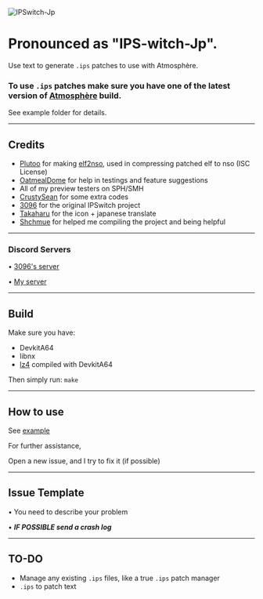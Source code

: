 ![IPSwitch-Jp](https://media.discordapp.net/attachments/688743348084670575/710461387457036399/image0.jpg)
# Pronounced as "IPS-witch-Jp".
Use text to generate `.ips` patches to use with Atmosphère.

### To use `.ips` patches make sure you have one of the latest version of [Atmosphère](https://github.com/Atmosphere-NX/Atmosphere/releases) build.

See example folder for details.

---
## Credits
- [Plutoo](https://twitter.com/qlutoo) for making [elf2nso](https://github.com/switchbrew/switch-tools/tree/master/src), used in compressing patched elf to nso (ISC License)
- [OatmealDome](https://github.com/OatmealDome) for help in testings and feature suggestions
- All of my preview testers on SPH/SMH
- [CrustySean](https://twitter.com/CrustySean_) for some extra codes
- [3096](https://twitter.com/Dualie_ink) for the original IPSwitch project
- [Takaharu](https://twitter.com/TakaharuDESUGA) for the icon + japanese translate
- [Shchmue](https://twitter.com/shchmue) for helped me compiling the project and being helpful
---
### Discord Servers

• [3096's server](https://discord.gg/v8Rueaf)

• [My server](https://discord.gg/cD4GnpA)

---
## Build
Make sure you have:
- DevkitA64
- libnx
- [lz4](https://github.com/lz4/lz4) compiled with DevkitA64

Then simply run: `make`

---
## How to use
See [example](/example)

For further assistance, 

Open a new issue, and I try to fix it (if possible)

---

## Issue Template 

• You need to describe your problem

• ***IF POSSIBLE send a crash log***



---
## TO-DO
- Manage any existing `.ips` files, like a true `.ips` patch manager
- `.ips` to patch text
